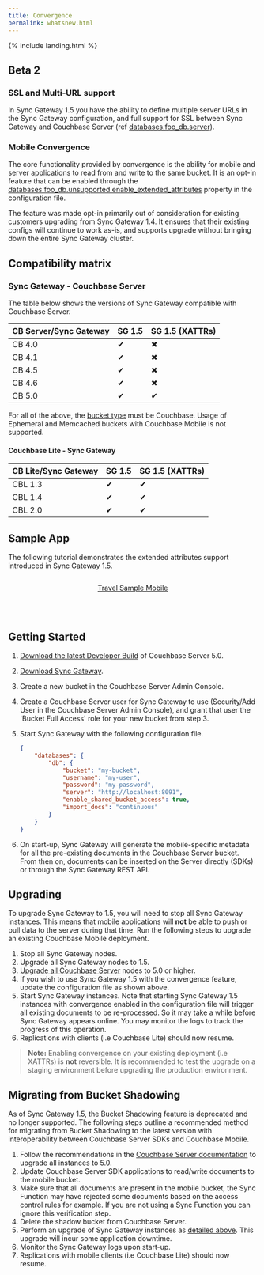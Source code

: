 ```yaml
---
title: Convergence
permalink: whatsnew.html
---
```


{% include landing.html %}

<!--

Plan:

- [x] [GA] Update configuration file [reference](https://developer.couchbase.com/documentation/mobile/current/guides/sync-gateway/config-properties/index.html) (Adam)
	- The backing yaml file must be updated here on the [convergence](https://github.com/couchbaselabs/couchbase-mobile-portal/blob/convergence/configs/20/sg.yaml) branch.

- [x] Provide example config for most common scenario (Adam, *included below*)
	- Can be inserted on the stub [convergence.md](https://github.com/couchbaselabs/couchbase-mobile-portal/blob/convergence/md-docs/_20/guides/sync-gateway/convergence.md) file.
- [ ] [DP2/GA] Compatibility matrix
	- 1.5 will enable convergence if the server is =< 5.0, otherwise will not enable it.
- [ ] [DP2/GA] Conceptual explanation of a server-only application that starts using mobile
	- Provide what is expected from an end user point of view (Sachin)
		1. Pre-deployment planning
			- User creation for mobile users – why? How are these different from server users?
			- Choose an authentication option from the ones available – link to the different portions of the SG guide
			- Choose which documents/buckets would be enabled for convergence (auto-import)
		2. Deployment
			- Create a SG cluster
			- Configuration of SG
			- Configure docs/buckets for mobile enablement/auto-import
		3. Add CBL to mobile application
			- Link to getting started guides on dev portal
	- Provide implementation notes and details (Adam) 
- [ ] [DP2/GA] Conceptual explanation of a mobile-only application that starts using server SDKs.
	- Provide what is expected from an end user point of view (Sachin)
		1. Pre-deployment planning
			- Choose the application development strategy for the server application developed using one of our SDKs.
			- Choose which documents/buckets would be enabled for convergence (auto-import)
		2. Deployment
			- Upgrade CB server cluster to Spock and SG to 2.1
			- Configuration of SG
			- Configure docs/buckets for mobile enablement/auto-import
		3. Impact on mobile app
			- No impact. Call out the compatibility between SG 2.x and CBL 1.x
	- Provide implementation notes and details (Adam)
- [ ] [DP2/GA] Migrating from bucket shadowing.
	- Remove bucket shadowing docs from 1.5 (in 1.4 only)
	- Explain strategy on migrating from bucket shadowing to 1.5
- [ ] [DP2/GA] Release notes for convergence.
	- Improve the process to edit/review release notes. Scope already covered in [#596](https://github.com/couchbaselabs/couchbase-mobile-portal/issues/596) (James)
	Edit the release notes once the process is improved (Adam)

-->

## Beta 2

### SSL and Multi-URL support

In Sync Gateway 1.5 you have the ability to define multiple server URLs in the Sync Gateway configuration, and full support for SSL between Sync Gateway and Couchbase Server (ref [databases.foo\_db.server](../1.4/guides/sync-gateway/config-properties/index.html#1.5-beta2/databases-foo_db-enable_shared_bucket_access)).

### Mobile Convergence

The core functionality provided by convergence is the ability for mobile and server applications to read from and write to the same bucket. It is an opt-in feature that can be enabled through the [databases.foo_db.unsupported.enable\_extended\_attributes](../1.4/guides/sync-gateway/config-properties/index.html#1.5/databases-foo_db-unsupported-enable_extended_attributes) property in the configuration file.

The feature was made opt-in primarily out of consideration for existing customers upgrading from Sync Gateway 1.4. It ensures that their existing configs will continue to work as-is, and supports upgrade without bringing down the entire Sync Gateway cluster.

## Compatibility matrix

### Sync Gateway - Couchbase Server

The table below shows the versions of Sync Gateway compatible with Couchbase Server.

|CB Server/Sync Gateway|SG 1.5|SG 1.5 (XATTRs)|
|:--------------|:------|:-----|
|CB 4.0|✔|✖|
|CB 4.1|✔|✖|
|CB 4.5|✔|✖|
|CB 4.6|✔|✖|
|CB 5.0|✔|✔|

For all of the above, the [bucket type](https://developer.couchbase.com/documentation/server/5.0/architecture/core-data-access-buckets.html#concept_qqk_4r2_xs) must be Couchbase. Usage of Ephemeral and Memcached buckets with Couchbase Mobile is not supported.

#### Couchbase Lite - Sync Gateway

|CB Lite/Sync Gateway|SG 1.5|SG 1.5 (XATTRs)|
|:--------------|:------|:-----|
|CBL 1.3|✔|✔|
|CBL 1.4|✔|✔|
|CBL 2.0|✔|✔|

## Sample App

The following tutorial demonstrates the extended attributes support introduced in Sync Gateway 1.5.

<div class="dp">
	<div class="tiles">
		<div class="column size-1of2">
			<div class="box">
				<div class="container">
					<a href="http://docs.couchbase.com/tutorials/travel-sample-mobile.html" taget="_blank">
						<p style="text-align: center;">Travel Sample Mobile</p>
					</a>
				</div>
			</div>
		</div>
	</div>
</div>
<br/>
<br/>

## Getting Started

1. [Download the latest Developer Build](https://www.couchbase.com/downloads) of Couchbase Server 5.0.
2. [Download Sync Gateway](https://www.couchbase.com/downloads?family=Mobile&product=Couchbase%20Sync%20Gateway&edition=Enterprise%20Edition 
).
3. Create a new bucket in the Couchbase Server Admin Console.
4. Create a Couchbase Server user for Sync Gateway to use (Security/Add User in the Couchbase Server Admin Console), and grant that user the 'Bucket Full Access' role for your new bucket from step 3.
5. Start Sync Gateway with the following configuration file.

	```json
	{
		"databases": {
			"db": {
				"bucket": "my-bucket",
				"username": "my-user",
				"password": "my-password",
				"server": "http://localhost:8091",
				"enable_shared_bucket_access": true,
				"import_docs": "continuous"
			}
		}
	}
	```

6. On start-up, Sync Gateway will generate the mobile-specific metadata for all the pre-existing documents in the Couchbase Server bucket.  From then on, documents can be inserted on the Server directly (SDKs) or through the Sync Gateway REST API.

## Upgrading

To upgrade Sync Gateway to 1.5, you will need to stop all Sync Gateway instances. This means that mobile applications will **not** be able to push or pull data to the server during that time. Run the following steps to upgrade an existing Couchbase Mobile deployment.

1. Stop all Sync Gateway nodes.
2. Upgrade all Sync Gateway nodes to 1.5.
3. [Upgrade all Couchbase Server](https://developer.couchbase.com/documentation/server/current/install/upgrade-online.html) nodes to 5.0 or higher.
4. If you wish to use Sync Gateway 1.5 with the convergence feature, update the configuration file as shown above.
5. Start Sync Gateway instances. Note that starting Sync Gateway 1.5 instances with convergence enabled in the configuration file will trigger all existing documents to be re-processed. So it may take a while before Sync Gateway appears online. You may monitor the logs to track the progress of this operation.
6. Replications with clients (i.e Couchbase Lite) should now resume.

> **Note:** Enabling convergence on your existing deployment (i.e XATTRs) is **not** reversible. It is recommended to test the upgrade on a staging environment before upgrading the production environment.

## Migrating from Bucket Shadowing

As of Sync Gateway 1.5, the Bucket Shadowing feature is deprecated and no longer supported. The following steps outline a recommended method for migrating from Bucket Shadowing to the latest version with interoperability between Couchbase Server SDKs and Couchbase Mobile.

1. Follow the recommendations in the [Couchbase Server documentation](https://developer.couchbase.com/documentation/server/current/install/upgrade-online.html) to upgrade all instances to 5.0.
2. Update Couchbase Server SDK applications to read/write documents to the mobile bucket.
3. Make sure that all documents are present in the mobile bucket, the Sync Function may have rejected some documents based on the access control rules for example. If you are not using a Sync Function you can ignore this verification step.
4. Delete the shadow bucket from Couchbase Server.
5. Perform an upgrade of Sync Gateway instances as [detailed above](whatsnew.html#upgrading). This upgrade will incur some application downtime.
6. Monitor the Sync Gateway logs upon start-up.
7. Replications with mobile clients (i.e Couchbase Lite) should now resume.
